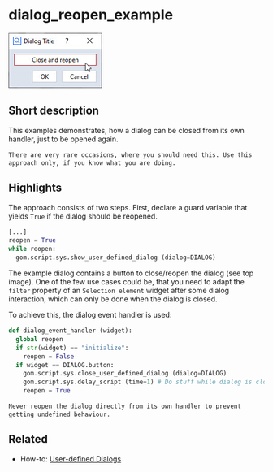# dialog_reopen_example

![](dialog_reopen_example.jpg)

## Short description

This examples demonstrates, how a dialog can be closed from its own handler, just to be opened again.

```{warning}
There are very rare occasions, where you should need this. Use this approach only, if you know what you are doing.
```

## Highlights

The approach consists of two steps. First, declare a guard variable that yields `True` if the dialog should be reopened.

```python
[...]
reopen = True
while reopen:
  gom.script.sys.show_user_defined_dialog (dialog=DIALOG)
```

The example dialog contains a button to close/reopen the dialog (see top image). One of the few use cases could be, that you need to adapt the `filter` property of an `Selection element` widget after some dialog interaction, which can only be done when the dialog is closed.

To achieve this, the dialog event handler is used:

```python
def dialog_event_handler (widget):
  global reopen
  if str(widget) == "initialize":
    reopen = False
  if widget == DIALOG.button:
    gom.script.sys.close_user_defined_dialog (dialog=DIALOG)
    gom.script.sys.delay_script (time=1) # Do stuff while dialog is closed
    reopen = True
```

```{warning}
Never reopen the dialog directly from its own handler to prevent getting undefined behaviour.
```


## Related

* How-to: [User-defined Dialogs](https://zeissiqs.github.io/zeiss-inspect-addon-api/2025/howtos/python_api_introduction/user_defined_dialogs.md)